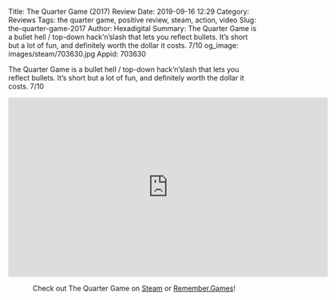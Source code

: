 Title: The Quarter Game (2017) Review
Date: 2019-09-16 12:29
Category: Reviews
Tags: the quarter game, positive review, steam, action, video
Slug: the-quarter-game-2017
Author: Hexadigital
Summary: The Quarter Game is a bullet hell / top-down hack’n’slash that lets you reflect bullets. It’s short but a lot of fun, and definitely worth the dollar it costs. 7/10
og_image: images/steam/703630.jpg
Appid: 703630

The Quarter Game is a bullet hell / top-down hack’n’slash that lets you reflect bullets. It’s short but a lot of fun, and definitely worth the dollar it costs. 7/10

<center><iframe src="https://www.youtube.com/embed/KcmI6DREKlU?feature=oembed" allow="accelerometer; autoplay; encrypted-media; gyroscope; picture-in-picture" width="640" height="360" frameborder="0"></iframe>

Check out The Quarter Game on [Steam](https://store.steampowered.com/app/703630/?curator_clanid=34633900) or [Remember.Games](https://remember.games/game/2258/)!</center>